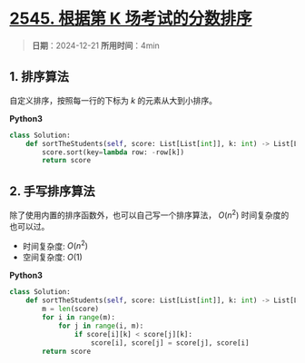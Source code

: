 # [2545. 根据第 K 场考试的分数排序](https://leetcode.cn/problems/sort-the-students-by-their-kth-score/description/)

> **日期**：2024-12-21
> **所用时间**：4min

## 1. 排序算法

自定义排序，按照每一行的下标为 $k$ 的元素从大到小排序。

**Python3**

```python
class Solution:
    def sortTheStudents(self, score: List[List[int]], k: int) -> List[List[int]]:
        score.sort(key=lambda row: -row[k])
        return score
```

## 2. 手写排序算法

除了使用内置的排序函数外，也可以自己写一个排序算法， $O(n^2)$ 时间复杂度的也可以过。

- 时间复杂度: $O(n^2)$
- 空间复杂度: $O(1)$

**Python3**

```python
class Solution:
    def sortTheStudents(self, score: List[List[int]], k: int) -> List[List[int]]:
        m = len(score)
        for i in range(m):
            for j in range(i, m):
                if score[i][k] < score[j][k]:
                    score[i], score[j] = score[j], score[i]
        return score
```